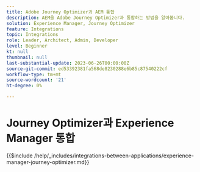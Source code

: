 ```yaml
---
title: Adobe Journey Optimizer과 AEM 통합
description: AEM을 Adobe Journey Optimizer과 통합하는 방법을 알아봅니다.
solution: Experience Manager, Journey Optimizer
feature: Integrations
topic: Integrations
role: Leader, Architect, Admin, Developer
level: Beginner
kt: null
thumbnail: null
last-substantial-update: 2023-06-26T00:00:00Z
source-git-commit: ed53392381fa568de8230288e6b85c87540222cf
workflow-type: tm+mt
source-wordcount: '21'
ht-degree: 0%

---
```



# Journey Optimizer과 Experience Manager 통합

{{$include /help/_includes/integrations-between-applications/experience-manager-journey-optimizer.md}}
